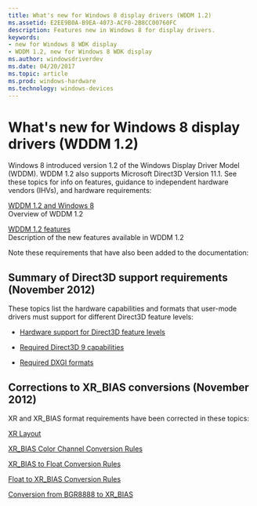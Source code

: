 ```yaml
---
title: What's new for Windows 8 display drivers (WDDM 1.2)
ms.assetid: E2EE9B0A-B9EA-4073-ACF0-2B8CC00760FC
description: Features new in Windows 8 for display drivers.
keywords:
- new for Windows 8 WDK display
- WDDM 1.2, new for Windows 8 WDK display
ms.author: windowsdriverdev
ms.date: 04/20/2017
ms.topic: article
ms.prod: windows-hardware
ms.technology: windows-devices
---
```


# What's new for Windows 8 display drivers (WDDM 1.2)


Windows 8 introduced version 1.2 of the Windows Display Driver Model (WDDM). WDDM 1.2 also supports Microsoft Direct3D Version 11.1. See these topics for info on features, guidance to independent hardware vendors (IHVs), and hardware requirements:

<span id="wddm_1.2_and_windows_8"></span><span id="WDDM_1.2_AND_WINDOWS_8"></span>[WDDM 1.2 and Windows 8](wddm-in-windows-8.md)  
Overview of WDDM 1.2

<span id="wddm_1.2_features"></span><span id="WDDM_1.2_FEATURES"></span>[WDDM 1.2 features](wddm-v1-2-features.md)  
Description of the new features available in WDDM 1.2

Note these requirements that have also been added to the documentation:

## <span id="Summary_of_Direct3D_support_requirements__November_2012_"></span><span id="summary_of_direct3d_support_requirements__november_2012_"></span><span id="SUMMARY_OF_DIRECT3D_SUPPORT_REQUIREMENTS__NOVEMBER_2012_"></span>Summary of Direct3D support requirements (November 2012)


These topics list the hardware capabilities and formats that user-mode drivers must support for different Direct3D feature levels:

-   [Hardware support for Direct3D feature levels](hardware-support-for-direct3d-feature-levels.md)

-   [Required Direct3D 9 capabilities](required-direct3d-9-capabilities.md)

-   [Required DXGI formats](required-dxgi-formats.md)

## <span id="Corrections_to_XR_BIAS_conversions__November_2012_"></span><span id="corrections_to_xr_bias_conversions__november_2012_"></span><span id="CORRECTIONS_TO_XR_BIAS_CONVERSIONS__NOVEMBER_2012_"></span>Corrections to XR\_BIAS conversions (November 2012)


XR and XR\_BIAS format requirements have been corrected in these topics:

[XR Layout](xr-layout.md)

[XR\_BIAS Color Channel Conversion Rules](xr-bias-color-channel-conversion-rules.md)

[XR\_BIAS to Float Conversion Rules](xr-bias-to-float-conversion-rules.md)

[Float to XR\_BIAS Conversion Rules](float-to-xr-bias-conversion-rules.md)

[Conversion from BGR8888 to XR\_BIAS](conversion-from-bgr8888-to-xr-bias.md)

 

 





